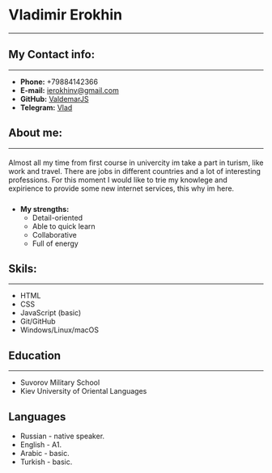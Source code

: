 # **Vladimir Erokhin**
___
## **My Contact info:**
_____
- **Phone:** +79884142366
- **E-mail:** [ierokhinv@gmail.com](ierokhinv@gmail.com)
- **GitHub:** [ValdemarJS](https://github.com/ValdemarJS)
- **Telegram:** [Vlad](tg.me/vlademarus)
## **About me:**
___

####
Almost all my time from first course in univercity im take a part in turism, like work and travel. There are jobs in different countries and a lot of interesting professions. For this moment I would like to trie my knowlege and expirience to provide some new internet services, this why im here.

#####
- **My strengths:**
    - Detail-oriented
    - Able to quick learn
    - Collaborative
    - Full of energy
## **Skils:**
___
- HTML
- CSS
- JavaScript (basic)
- Git/GitHub
- Windows/Linux/macOS

## **Education**
----
- Suvorov Military School
- Kiev University of Oriental Languages

## **Languages**
- Russian - native speaker.
- English - A1.
- Arabic - basic.
- Turkish - basic.